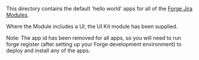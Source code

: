 This directory contains the default 'hello world' apps for all of the [Forge Jira Modules](https://developer.atlassian.com/platform/forge/manifest-reference/modules/index-jira/).

Where the Module includes a UI, the UI Kit module has been supplied. 

Note: The app id has been removed for all apps, so you will need to run forge register (after setting up your Forge development environment) to deploy and install any of the apps.  
